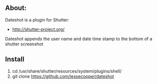 ## About:
Dateshot is a plugin for Shutter:

+ http://shutter-project.org/

Dateshot appends the user name and date time stamp to the bottom of a shutter screenshot

## Install 

1. cd /usr/share/shutter/resources/system/plugins/shell/ 
2. git clone https://github.com/jessecooper/dateshot 
